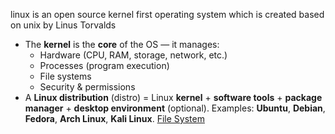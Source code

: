 linux is an open source kernel first operating system which is created based on unix by Linus Torvalds

- The **kernel** is the **core** of the OS — it manages:
  - Hardware (CPU, RAM, storage, network, etc.)
  - Processes (program execution)
  - File systems
  - Security & permissions
- A **Linux distribution** (distro) = Linux **kernel** + **software tools** + **package manager** + **desktop environment** (optional).
  Examples: **Ubuntu**, **Debian**, **Fedora**, **Arch Linux**, **Kali Linux**.
  [File System](./basics/file-system.md)

